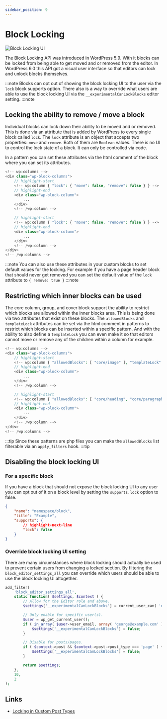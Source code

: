 ```yaml
---
sidebar_position: 9
---
```


# Block Locking

![Block Locking UI](../../static/img/block-locking-ui.gif)

The Block Locking API was introduced in WordPress 5.9. With it blocks can be locked from being able to get moved and or removed from the editor. In WordPress 6.0 this API got a visual user interface so that editors can lock and unlock blocks themselves.

:::note
Blocks can opt out of showing the block locking UI to the user via the `lock` block supports option. There also is a way to override what users are able to use the block locking UI via the `__experimentalCanLockBlocks` editor setting.
:::note

## Locking the ability to remove / move a block

Individual blocks can lock down their ability to be moved and or removed. This is done via an attribute that is added by WordPress to every single block called `lock`. The `lock` attribute is an object that accepts two properties: `move` and `remove`. Both of them are `Boolean` values. There is no UI to control the lock state of a block. It can only be controlled via code.

In a pattern you can set these attributes via the html comment of the block where you can set its attributes.

```php
<!-- wp:columns -->
<div class="wp-block-columns">
    // highlight-start
    <!-- wp:column { "lock": { "move": false, "remove": false } } -->
    // highlight-end
    <div class="wp-block-column">
        ...
    </div>
    <!-- /wp:column -->

    // highlight-start
    <!-- wp:column { "lock": { "move": false, "remove": false } } -->
    // highlight-end
    <div class="wp-block-column">
        ...
    </div>
    <!-- /wp:column -->
</div>
<!-- /wp:columns -->
```

:::note
You can also use these attributes in your custom blocks to set default values for the locking. For example if you have a page header block that should never get removed you can set the default value of the `lock` attribute to `{ remove: true }`
:::note

## Restricting which inner blocks can be used

The core column, group, and cover block support the ability to restrict which blocks are allowed within the inner blocks area. This is being done via two attributes that exist on these blocks. The `allowedBlocks` and `templateLock` attributes can be set via the html comment in patterns to restrict which blocks can be inserted within a specific pattern. And with the ability to also define a `templateLock` you can even make it so that editors cannot move or remove any of the children within a column for example.

```php
<!-- wp:columns -->
<div class="wp-block-columns">
    // highlight-start
    <!-- wp:column { "allowedBlocks": [ "core/image" ], "templateLock": "all" } } -->
    // highlight-end
    <div class="wp-block-column">
        ...
    </div>
    <!-- /wp:column -->

    // highlight-start
    <!-- wp:column { "allowedBlocks": [ "core/heading", "core/paragraph" ], "templateLock": "all" } } -->
    // highlight-end
    <div class="wp-block-column">
        ...
    </div>
    <!-- /wp:column -->
</div>
<!-- /wp:columns -->
```

:::tip
Since these patterns are php files you can make the `allowedBlocks` list filterable via an `apply_filters` hook.
:::tip

## Disabling the block locking UI

### For a specific block

If you have a block that should not expose the block locking UI to any user you can opt out of it on a block level by setting the `supports.lock` option to false.

```json
{
	"name": "namespace/block",
	"title": "Example",
	"supports": {
		// highlight-next-line
		"lock": false
	}
}
```

### Override block locking UI setting

There are many circumstances where block locking should actually be used to prevent certain users from changing a locked section. By filtering the `block_editor_settings_all` you can override which users should be able to use the block locking UI altogether.

```php
add_filter(
	'block_editor_settings_all',
	static function( $settings, $context ) {
		// Allow for the Editor role and above.
		$settings['__experimentalCanLockBlocks'] = current_user_can( 'delete_others_posts' );

		// Only enable for specific user(s).
		$user = wp_get_current_user();
		if ( in_array( $user->user_email, array( 'george@example.com' ), true ) ) {
			$settings['__experimentalCanLockBlocks'] = false;
		}

		// Disable for posts/pages.
		if ( $context->post && $context->post->post_type === 'page' ) {
			$settings['__experimentalCanLockBlocks'] = false;
		}

		return $settings;
	},
	10,
	2
);
```

## Links

- [Locking in Custom Post Types](../04-custom-post-types.md)
